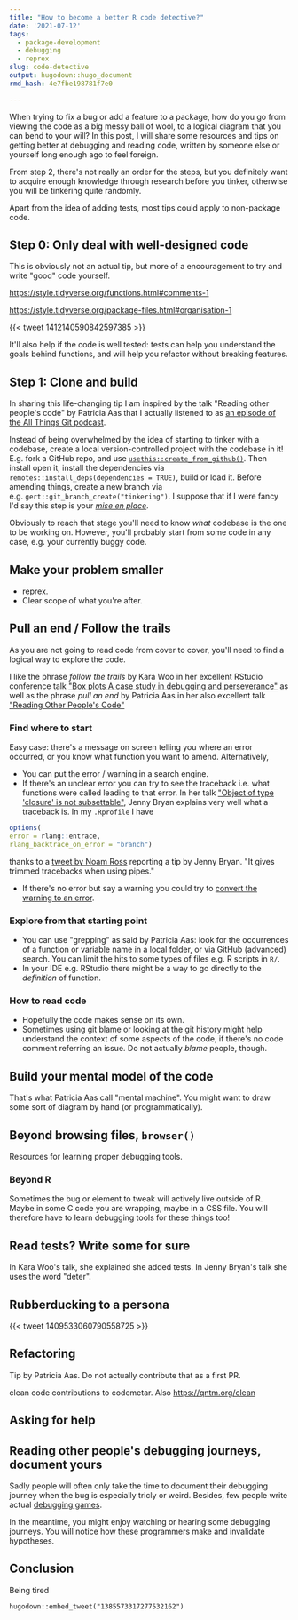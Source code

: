 ```yaml
---
title: "How to become a better R code detective?"
date: '2021-07-12'
tags:
  - package-development
  - debugging
  - reprex
slug: code-detective
output: hugodown::hugo_document
rmd_hash: 4e7fbe198781f7e0

---
```


When trying to fix a bug or add a feature to a package, how do you go from viewing the code as a big messy ball of wool, to a logical diagram that you can bend to your will? In this post, I will share some resources and tips on getting better at debugging and reading code, written by someone else or yourself long enough ago to feel foreign.

From step 2, there's not really an order for the steps, but you definitely want to acquire enough knowledge through research before you tinker, otherwise you will be tinkering quite randomly.

Apart from the idea of adding tests, most tips could apply to non-package code.

## Step 0: Only deal with well-designed code

This is obviously not an actual tip, but more of a encouragement to try and write "good" code yourself.

<https://style.tidyverse.org/functions.html#comments-1>

<https://style.tidyverse.org/package-files.html#organisation-1>

{{< tweet 1412140590842597385 >}}

It'll also help if the code is well tested: tests can help you understand the goals behind functions, and will help you refactor without breaking features.

## Step 1: Clone and build

In sharing this life-changing tip I am inspired by the talk "Reading other people's code" by Patricia Aas that I actually listened to as [an episode of the All Things Git podcast](https://www.allthingsgit.com/episodes/learning_a_new_codebase_with_patricia_aas.html).

Instead of being overwhelmed by the idea of starting to tinker with a codebase, create a local version-controlled project with the codebase in it! E.g. fork a GitHub repo, and use [`usethis::create_from_github()`](https://usethis.r-lib.org/reference/create_from_github.html). Then install open it, install the dependencies via `remotes::install_deps(dependencies = TRUE)`, build or load it. Before amending things, create a new branch via e.g. `gert::git_branch_create("tinkering")`. I suppose that if I were fancy I'd say this step is your [*mise en place*](https://fortelabs.co/blog/mise-en-place-for-knowledge-workers/).

Obviously to reach that stage you'll need to know *what* codebase is the one to be working on. However, you'll probably start from some code in any case, e.g. your currently buggy code.

## Make your problem smaller

-   reprex.
-   Clear scope of what you're after.

## Pull an end / Follow the trails

As you are not going to read code from cover to cover, you'll need to find a logical way to explore the code.

I like the phrase *follow the trails* by Kara Woo in her excellent RStudio conference talk ["Box plots A case study in debugging and perseverance"](https://www.rstudio.com/resources/rstudioconf-2019/box-plots-a-case-study-in-debugging-and-perseverance/) as well as the phrase *pull an end* by Patricia Aas in her also excellent talk ["Reading Other People's Code"](https://patricia.no/2018/09/19/reading_other_peoples_code.html)

### Find where to start

Easy case: there's a message on screen telling you where an error occurred, or you know what function you want to amend. Alternatively,

-   You can put the error / warning in a search engine.
-   If there's an unclear error you can try to see the traceback i.e. what functions were called leading to that error. In her talk ["Object of type 'closure' is not subsettable"](https://github.com/jennybc/debugging#readme), Jenny Bryan explains very well what a traceback is. In my `.Rprofile` I have

``` r
options(
error = rlang::entrace, 
rlang_backtrace_on_error = "branch")
```

thanks to a [tweet by Noam Ross](https://twitter.com/noamross/status/1202269314029621251) reporting a tip by Jenny Bryan. "It gives trimmed tracebacks when using pipes."

-   If there's no error but say a warning you could try to [convert the warning to an error](https://adv-r.hadley.nz/debugging.html#non-error-failures).

### Explore from that starting point

-   You can use "grepping" as said by Patricia Aas: look for the occurrences of a function or variable name in a local folder, or via GitHub (advanced) search. You can limit the hits to some types of files e.g. R scripts in `R/`.
-   In your IDE e.g. RStudio there might be a way to go directly to the *definition* of function.

### How to read code

-   Hopefully the code makes sense on its own.
-   Sometimes using git blame or looking at the git history might help understand the context of some aspects of the code, if there's no code comment referring an issue. Do not actually *blame* people, though.

## Build your mental model of the code

That's what Patricia Aas call "mental machine". You might want to draw some sort of diagram by hand (or programmatically).

## Beyond browsing files, `browser()`

Resources for learning proper debugging tools.

### Beyond R

Sometimes the bug or element to tweak will actively live outside of R. Maybe in some C code you are wrapping, maybe in a CSS file. You will therefore have to learn debugging tools for these things too!

## Read tests? Write some for sure

In Kara Woo's talk, she explained she added tests. In Jenny Bryan's talk she uses the word "deter".

## Rubberducking to a persona

{{< tweet 1409533060790558725 >}}

## Refactoring

Tip by Patricia Aas. Do not actually contribute that as a first PR.

clean code contributions to codemetar. Also <https://qntm.org/clean>

## Asking for help

## Reading other people's debugging journeys, document yours

Sadly people will often only take the time to document their debugging journey when the bug is especially tricly or weird. Besides, few people write actual [debugging games](https://jvns.ca/blog/2021/04/16/notes-on-debugging-puzzles/).

In the meantime, you might enjoy watching or hearing some debugging journeys. You will notice how these programmers make and invalidate hypotheses.

## Conclusion

Being tired

`hugodown::embed_tweet("1385573317277532162")`

